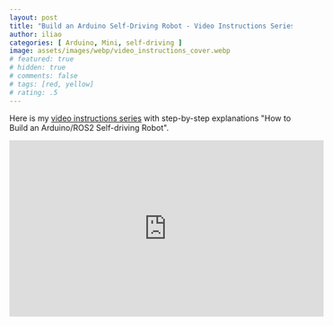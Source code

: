 ```yaml
---
layout: post
title: "Build an Arduino Self-Driving Robot - Video Instructions Series"
author: iliao
categories: [ Arduino, Mini, self-driving ]
image: assets/images/webp/video_instructions_cover.webp
# featured: true
# hidden: true
# comments: false
# tags: [red, yellow]
# rating: .5
---
```


Here is my [video instructions series](https://www.youtube.com/embed/videoseries?si=UG-gdWqQZZMGCvMy&amp;list=PLOSXKDW70aR8uA1IFahSKVuk5ODDfjTZV) with step-by-step explanations "How to Build an Arduino/ROS2 Self-driving Robot".

<iframe width="560" height="315" src="https://www.youtube.com/embed/videoseries?si=UG-gdWqQZZMGCvMy&amp;list=PLOSXKDW70aR8uA1IFahSKVuk5ODDfjTZV" title="YouTube video player" frameborder="0" allow="accelerometer; autoplay; clipboard-write; encrypted-media; gyroscope; picture-in-picture; web-share" referrerpolicy="strict-origin-when-cross-origin" allowfullscreen></iframe>